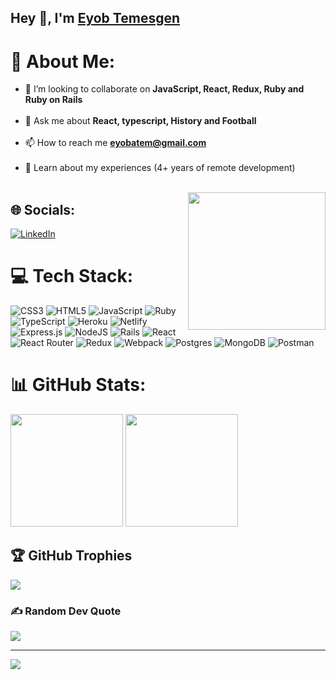 ## Hey 👋, I'm [Eyob Temesgen](https://github.com/EyobTemesgen/)
# 💫 About Me:
 - 🌱 I’m looking to collaborate on **JavaScript, React, Redux, Ruby and Ruby on Rails**<br><br>
 - 💬 Ask me about **React, typescript, History and Football**<br><br>
 - 📫 How to reach me **eyobatem@gmail.com**<br><br> 
 -  📄 Learn about my experiences (4+ years of remote development)<br><br> 

<img align="right" src="https://media.giphy.com/media/M9gbBd9nbDrOTu1Mqx/giphy.gif" width="220">


## 🌐 Socials:
[![LinkedIn](https://img.shields.io/badge/LinkedIn-%230077B5.svg?logo=linkedin&logoColor=white)](https://www.linkedin.com/in/eyob-temesgen/) 


# 💻 Tech Stack:
![CSS3](https://img.shields.io/badge/css3-%231572B6.svg?style=for-the-badge&logo=css3&logoColor=white) ![HTML5](https://img.shields.io/badge/html5-%23E34F26.svg?style=for-the-badge&logo=html5&logoColor=white) ![JavaScript](https://img.shields.io/badge/javascript-%23323330.svg?style=for-the-badge&logo=javascript&logoColor=%23F7DF1E) ![Ruby](https://img.shields.io/badge/ruby-%23CC342D.svg?style=for-the-badge&logo=ruby&logoColor=white) ![TypeScript](https://img.shields.io/badge/typescript-%23007ACC.svg?style=for-the-badge&logo=typescript&logoColor=white) ![Heroku](https://img.shields.io/badge/heroku-%23430098.svg?style=for-the-badge&logo=heroku&logoColor=white) ![Netlify](https://img.shields.io/badge/netlify-%23000000.svg?style=for-the-badge&logo=netlify&logoColor=#00C7B7) ![Express.js](https://img.shields.io/badge/express.js-%23404d59.svg?style=for-the-badge&logo=express&logoColor=%2361DAFB) ![NodeJS](https://img.shields.io/badge/node.js-6DA55F?style=for-the-badge&logo=node.js&logoColor=white) ![Rails](https://img.shields.io/badge/rails-%23CC0000.svg?style=for-the-badge&logo=ruby-on-rails&logoColor=white) ![React](https://img.shields.io/badge/react-%2320232a.svg?style=for-the-badge&logo=react&logoColor=%2361DAFB) ![React Router](https://img.shields.io/badge/React_Router-CA4245?style=for-the-badge&logo=react-router&logoColor=white) ![Redux](https://img.shields.io/badge/redux-%23593d88.svg?style=for-the-badge&logo=redux&logoColor=white) ![Webpack](https://img.shields.io/badge/webpack-%238DD6F9.svg?style=for-the-badge&logo=webpack&logoColor=black) ![Postgres](https://img.shields.io/badge/postgres-%23316192.svg?style=for-the-badge&logo=postgresql&logoColor=white) ![MongoDB](https://img.shields.io/badge/MongoDB-%234ea94b.svg?style=for-the-badge&logo=mongodb&logoColor=white) ![Postman](https://img.shields.io/badge/Postman-FF6C37?style=for-the-badge&logo=postman&logoColor=white)

# 📊 GitHub Stats:

 <img height="180em" src="https://github-readme-stats.vercel.app/api?username=EyobTemesgen&show_icons=true&hide_border=true&&count_private=true&include_all_commits=true" />
 
 <img height="180em" src="https://github-readme-stats.vercel.app/api/top-langs/?username=EyobTemesgen&exclude_repo=KNN-Image-Classification&show_icons=true&hide_border=true&layout=compact&langs_count=8"/>
</details>
 

## 🏆 GitHub Trophies
![](https://github-profile-trophy.vercel.app/?username=Aseadd&theme=radical&no-frame=false&no-bg=true&margin-w=4)

### ✍️ Random Dev Quote
![](https://quotes-github-readme.vercel.app/api?type=horizontal&theme=radical)

---
[![](https://visitcount.itsvg.in/api?id=Aseadd&icon=0&color=0)](https://visitcount.itsvg.in)

<!-- Proudly created with GPRM ( https://gprm.itsvg.in ) -->
